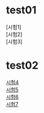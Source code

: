 # test01  

[시험1] <!-- (https://forms.gle/24Keu8se1B1Mo2hG7) -->  
[시험2] <!-- (https://forms.gle/EhCGhNDPEY6zZYXh8) -->  
[시험3] <!-- (https://forms.gle/gBxzS7yzc2Rg4Uku6) -->  

# test02  

[시험4](https://forms.gle/cUqeJFV1WdGRgZgD6)  
[시험5](https://forms.gle/X2ZHrHmfAYLDMA217)  
[시험6](https://forms.gle/QvFZp2VKMDzoSuSd9)  
[시험7](https://forms.gle/aHHRgt9JnQUsz1Js9)  
